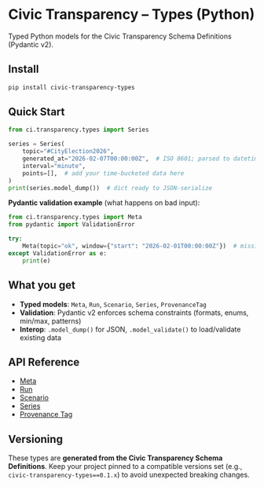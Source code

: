 # Civic Transparency – Types (Python)

Typed Python models for the Civic Transparency Schema Definitions (Pydantic v2).

## Install

```bash
pip install civic-transparency-types
```

## Quick Start

```python
from ci.transparency.types import Series

series = Series(
    topic="#CityElection2026",
    generated_at="2026-02-07T00:00:00Z",  # ISO 8601; parsed to datetime
    interval="minute",
    points=[],  # add your time-bucketed data here
)
print(series.model_dump())  # dict ready to JSON-serialize
```

**Pydantic validation example** (what happens on bad input):

```python
from ci.transparency.types import Meta
from pydantic import ValidationError

try:
    Meta(topic="ok", window={"start": "2026-02-01T00:00:00Z"})  # missing 'end'
except ValidationError as e:
    print(e)
```

## What you get

- **Typed models**: `Meta`, `Run`, `Scenario`, `Series`, `ProvenanceTag`
- **Validation**: Pydantic v2 enforces schema constraints (formats, enums, min/max, patterns)
- **Interop**: `.model_dump()` for JSON, `.model_validate()` to load/validate existing data

## API Reference

- [Meta](reference/meta.md)
- [Run](reference/run.md)
- [Scenario](reference/scenario.md)
- [Series](reference/series.md)
- [Provenance Tag](reference/provenance_tag.md)

## Versioning

These types are **generated from the Civic Transparency Schema Definitions**. Keep your project pinned to a compatible versions set (e.g., `civic-transparency-types==0.1.x`) to avoid unexpected breaking changes.
